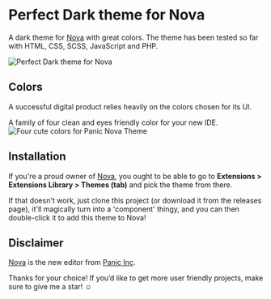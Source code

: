 # Perfect Dark theme for Nova

A dark theme for [Nova](https://nova.app/) with great colors. The theme has been tested so far with HTML, CSS, SCSS, JavaScript and PHP.

![Perfect Dark theme for Nova](https://github.com/PerfectoWeb/nova-perfectdark-theme/raw/master/example_preview.png)

## Colors
A successful digital product relies heavily on the colors chosen for its UI.

A family of four clean and eyes friendly color for your new IDE.
![Four cute colors for Panic Nova Theme](https://github.com/PerfectoWeb/nova-perfectdark-theme/raw/master/example_colors.png)

## Installation

If you're a proud owner of [Nova](https://panic.com/nova), you ought to be able to go to **Extensions > Extensions Library > Themes (tab)** and pick the theme from there.

If that doesn't work, just clone this project (or download it from the releases page), it'll magically turn into a 'component' thingy, and you can then double-click it to add this theme to Nova!

## Disclaimer

[Nova](https://panic.com/nova) is the new editor from [Panic Inc](https://panic.com).

Thanks for your choice!
If you’d like to get more user friendly projects, make sure to give me a star! ☺️